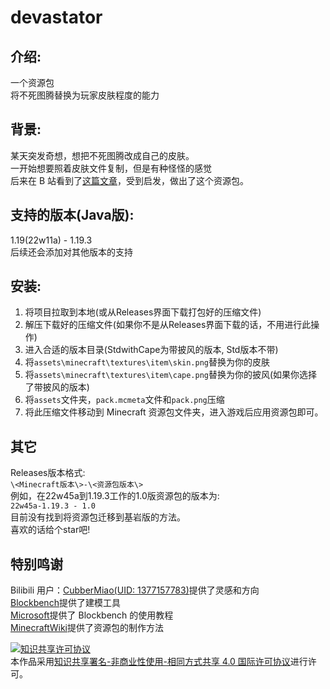 # devastator

## 介绍:

一个资源包  
将不死图腾替换为玩家皮肤程度的能力

## 背景:

某天突发奇想，想把不死图腾改成自己的皮肤。  
一开始想要照着皮肤文件复制，但是有种怪怪的感觉  
后来在 B 站看到了[这篇文章](https://www.bilibili.com/read/cv20390291)，受到启发，做出了这个资源包。


## 支持的版本(Java版):
1.19(22w11a) - 1.19.3  
后续还会添加对其他版本的支持
## 安装:

1. 将项目拉取到本地(或从Releases界面下载打包好的压缩文件)
2. 解压下载好的压缩文件(如果你不是从Releases界面下载的话，不用进行此操作)
3. 进入合适的版本目录(StdwithCape为带披风的版本, Std版本不带)
4. 将`assets\minecraft\textures\item\skin.png`替换为你的皮肤
5. 将`assets\minecraft\textures\item\cape.png`替换为你的披风(如果你选择了带披风的版本)
6. 将`assets`文件夹，`pack.mcmeta`文件和`pack.png`压缩
7. 将此压缩文件移动到 Minecraft 资源包文件夹，进入游戏后应用资源包即可。

## 其它

Releases版本格式:  
`\<Minecraft版本\>-\<资源包版本\>`  
例如，在22w45a到1.19.3工作的1.0版资源包的版本为:  
`22w45a-1.19.3 - 1.0`  
目前没有找到将资源包迁移到基岩版的方法。  
喜欢的话给个star吧!  

## 特别鸣谢

Bilibili 用户：[CubberMiao(UID: 1377157783)](https://space.bilibili.com/1377157783)提供了灵感和方向  
[Blockbench](https://www.blockbench.net/)提供了建模工具  
[Microsoft](https://learn.microsoft.com/zh-cn/minecraft/creator/documents/addcustomdieblock)提供了 Blockbench 的使用教程  
[MinecraftWiki](https://minecraft.fandom.com/zh/wiki/教程/制作资源包)提供了资源包的制作方法  


<a rel="license" href="http://creativecommons.org/licenses/by-nc-sa/4.0/"><img alt="知识共享许可协议" style="border-width:0" src="https://i.creativecommons.org/l/by-nc-sa/4.0/88x31.png" /></a><br />本作品采用<a rel="license" href="http://creativecommons.org/licenses/by-nc-sa/4.0/">知识共享署名-非商业性使用-相同方式共享 4.0 国际许可协议</a>进行许可。
